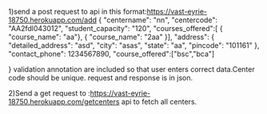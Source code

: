1)send a post request to api in this format:https://vast-eyrie-18750.herokuapp.com/add
{
  "centername": "nn",
  "centercode": "AA2fdl043012",
  "student_capacity": "120",
  "courses_offered":[
  	{
  		"course_name": "aa"},
  		{
  		"course_name": "2aa"
  	}],
  "address": 
    {
      "detailed_address": "asd",
      "city": "asas",
      "state": "aa",
      "pincode": "101161"
    },
    "contact_phone": 1234567890,
    "course_offered":["bsc","bca"]
  
}
validation annotation are included so that user enters correct data.Center code should be unique. request and response is in json.

2)Send a get request to :https://vast-eyrie-18750.herokuapp.com/getcenters api to fetch all centers.
